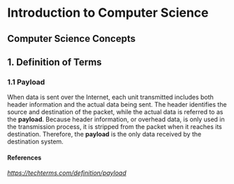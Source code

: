 # Introduction to Computer Science
## Computer Science Concepts

## 1. Definition of Terms
### 1.1 Payload
When data is sent over the Internet, each unit transmitted includes both header information and the actual data being sent. The header identifies the source and destination of the packet, while the actual data is referred to as the __payload__. Because header information, or overhead data, is only used in the transmission process, it is stripped from the packet when it reaches its destination. Therefore, the __payload__ is the only data received by the destination system.

#### References
_https://techterms.com/definition/payload_